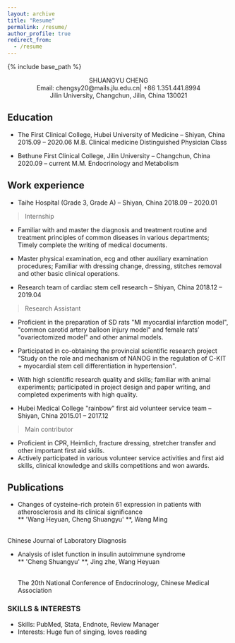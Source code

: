 ```yaml
---
layout: archive
title: "Resume"
permalink: /resume/
author_profile: true
redirect_from:
  - /resume
---
```

{% include base_path %}

<div align="center">
SHUANGYU CHENG
<br>Email: chengsy20@mails.jlu.edu.cn|  +86 1.351.441.8994  
<br>Jilin University, Changchun, Jilin, China 130021
</div>

## Education

* The First Clinical College, Hubei University of Medicine – Shiyan, China	2015.09 – 2020.06
M.B.  Clinical medicine 
Distinguished Physician Class

* Bethune First Clinical College, Jilin University – Changchun, China	2020.09 – current
M.M. Endocrinology and Metabolism



## Work experience
* Taihe Hospital (Grade 3, Grade A) – Shiyan, China                                                       2018.09 – 2020.01
>Internship
  * Familiar with and master the diagnosis and treatment routine and treatment principles of common diseases in various   departments; Timely complete the writing of medical documents.
  * Master physical examination, ecg and other auxiliary examination procedures; Familiar with dressing change, dressing, stitches removal and other basic clinical operations.
  

* Research team of cardiac stem cell research – Shiyan, China		                                          2018.12 – 2019.04
>Research Assistant
  * Proficient in the preparation of SD rats "MI myocardial infarction model", "common carotid artery balloon injury model" and female rats’ "ovariectomized model" and other animal models.
  * Participated in co-obtaining the provincial scientific research project "Study on the role and mechanism of NANOG in the regulation of C-KIT + myocardial stem cell differentiation in hypertension".
  * With high scientific research quality and skills; familiar with animal experiments; participated in project design and paper writing, and completed experiments with high quality.

* Hubei Medical College "rainbow" first aid volunteer service team – Shiyan, China	                      2015.01 – 2017.12
>Main contributor
  * Proficient in CPR, Heimlich, fracture dressing, stretcher transfer and other important first aid skills.
  * Actively participated in various volunteer service activities and first aid skills, clinical knowledge and skills competitions and won awards.


## Publications
*  Changes of cysteine-rich protein 61 expression in patients with atherosclerosis and its clinical significance
  <br>** 'Wang Heyuan, Cheng Shuangyu' **,  Wang Ming  
  
  <br>Chinese Journal of Laboratory Diagnosis
* Analysis of islet function in insulin autoimmune syndrome
  <br>** 'Cheng Shuangyu' **, Jing zhe, Wang Heyuan  
  
  <br> The 20th National Conference of Endocrinology, Chinese Medical Association

### SKILLS & INTERESTS
*	Skills: PubMed, Stata, Endnote, Review Manager
*	Interests: Huge fun of singing, loves reading 

  
